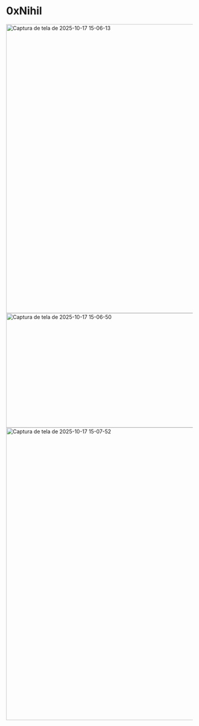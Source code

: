 # 0xNihil

<img width="1187" height="780" alt="Captura de tela de 2025-10-17 15-06-13" src="https://github.com/user-attachments/assets/33d1786f-07d1-4a9f-b1ab-715b5134f60f" />
<img width="1072" height="309" alt="Captura de tela de 2025-10-17 15-06-50" src="https://github.com/user-attachments/assets/4b8b1853-2f26-469a-92df-14e48800c0bb" />
<img width="1160" height="790" alt="Captura de tela de 2025-10-17 15-07-52" src="https://github.com/user-attachments/assets/6f52553f-bd47-4bd5-84e5-a96c7af496a4" />
